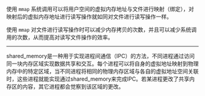 使用 `mmap` 系统调用可以将用户空间的虚拟内存地址与文件进行映射（绑定），对映射后的虚拟内存地址进行读写操作就如同对文件进行读写操作一样。



使用 `mmap` 对文件进行读写操作时可以减少内存拷贝的次数，并且可以减少系统调用的次数，从而提高对读写文件操作的效率。



***

shared_memory是一种用于实现进程间通信（IPC）的方法，不同进程通过访问同一块内存区域实现数据共享和交互。每个进程可以将自身的虚拟地址映射到物理内存中的特定区域，当不同进程将相同的物理内存区域与各自的虚拟地址空间关联时，这些进程就能实现通过shared_memory来完成IPC。若某进程更改了共享内存区的内容，其它进程都会觉察到该区域的更改。